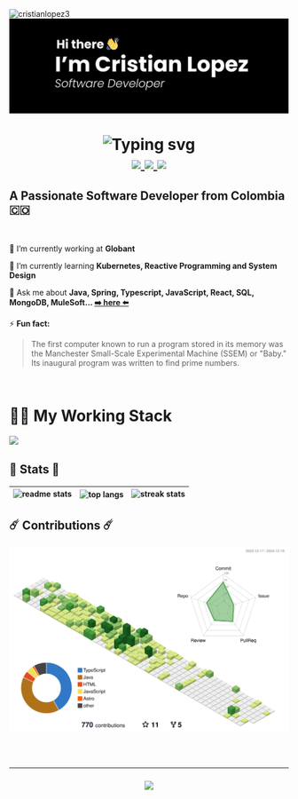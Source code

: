 <img src="https://komarev.com/ghpvc/?username=cristianlopez3&label=Profile%20views&color=0e75b6&style=flat" alt="cristianlopez3" /> 
<img align="center" src="./assets/cover.png" />

<h1 align="center">
    <img src="https://readme-typing-svg.herokuapp.com/?font=Poppins&size=35&center=true&vCenter=true&weight=600&width=500&height=70&color=F76F24&duration=4000&lines=Welcome!+🙋;+Drop+me+a+Message!;" alt="Typing svg" />
    <div align="center"> 
  <a href="mailto::cristian.c.lopez.m@gmail.com">
    <img src="https://img.shields.io/badge/Gmail-333333?style=for-the-badge&logo=gmail&logoColor=red" />
  </a>
  <a href="https://www.linkedin.com/in/cristian-lopez-software/" target="_blank">
    <img src="https://img.shields.io/badge/LinkedIn-0077B5?style=for-the-badge&logo=linkedin&logoColor=white" target="_blank" />
  </a>
  <a href="https://cristianlopez3.github.io/Portfolio/" target="_blank">
     <img src="https://img.shields.io/badge/Portfolio-FF5722?style=for-the-badge&logo=todoist&logoColor=white" target="_blank" /> <!-- sqlite, safari, google-chrome are other good icon options -->
  </a>
</div>
</h1>


## A Passionate Software Developer from Colombia 🇨🇴 

<br/>


<div>
 
 🔭 I’m currently working at **Globant**
 
 🌱 I’m currently learning **Kubernetes, Reactive Programming and System Design**

 💬 Ask me about **Java, Spring, Typescript, JavaScript, React, SQL, 
 MongoDB, MuleSoft... [ ➡️ here ⬅️](https://github.com/CristianLopez3/CristianLopez3/issues)**

 ⚡ **Fun fact:**
 > The first computer known to run a program stored in its memory was the Manchester Small-Scale Experimental Machine (SSEM) or
"Baby." Its inaugural program was written to find prime numbers.

 </div>


<br />
 
#  🧑‍💻 My Working Stack 

<img src="https://skillicons.dev/icons?i=java,spring,react,vscode,github,git,idea,typescript,javascript,tailwindcss,mongodb,mysql,docker,html,css" /> 


<br />


## 🌟 Stats 🌟


|<img width="300" src="https://github-readme-stats-salesp07.vercel.app/api?username=CristianLopez3&count_private=true&show_icons=true&theme=react&rank_icon=github&border_radius=10" alt="readme stats" />   |  <img width="300" align="center" src="https://github-readme-stats-salesp07.vercel.app/api/top-langs/?username=CristianLopez3&hide=HTML&langs_count=8&layout=compact&theme=react&border_radius=10&size_weight=0.5&count_weight=0.5&exclude_repo=github-readme-stats" alt="top langs" /> | <img width="300" src="https://github-readme-streak-stats-salesp07.vercel.app/?user=CristianLopez3&count_private=true&theme=react&border_radius=10" alt="streak stats"/> |
|-----------|-----------|-----------|



## ☄️ Contributions ☄️
    
![](./profile-3d-contrib/profile-green-animate.svg)

<br/><br/>
<hr/>

<h3 align="center">
    <img src="https://readme-typing-svg.herokuapp.com/?font=Righteous&size=20&center=true&vCenter=true&width=400&height=50&duration=4000&lines=Thanks+for+visiting!+✌️;+Shoot+me+a+message+on+Linkedin!;I'm+always+down+to+collab+:)" width="300">
</h3>

<br/>

